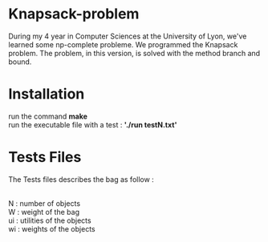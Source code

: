 # Knapsack-problem
During my 4 year in Computer Sciences at the University of Lyon, we've learned some np-complete probleme. We programmed the Knapsack problem. The problem, in this version, is solved with the method branch and bound.

# Installation
run the command  <b>make </b> <br>
run the executable file with a test :  <b>'./run testN.txt'</b>

# Tests Files
The Tests files describes the bag as follow : <br><br>

N : number of objects<br>
W : weight of the bag<br>
ui : utilities of the objects <br>
wi : weights of the objects

